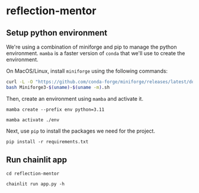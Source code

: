 # reflection-mentor

## Setup python environment

We're using a combination of miniforge and pip to manage the python environment.
`mamba` is a faster version of `conda` that we'll use to create the environment.

On MacOS/Linux, install `miniforge` using the following commands:


```bash
curl -L -O "https://github.com/conda-forge/miniforge/releases/latest/download/Miniforge3-$(uname)-$(uname -m).sh"
bash Miniforge3-$(uname)-$(uname -m).sh
```

Then, create an environment using `mamba` and activate it. 
 
```shell
mamba create --prefix env python=3.11
```
    
```shell
mamba activate ./env 
```

Next, use `pip` to install the packages we need for the project.

```shell
pip install -r requirements.txt
```

## Run chainlit app

```shell
cd reflection-mentor
```

```shell
chainlit run app.py -h
```
